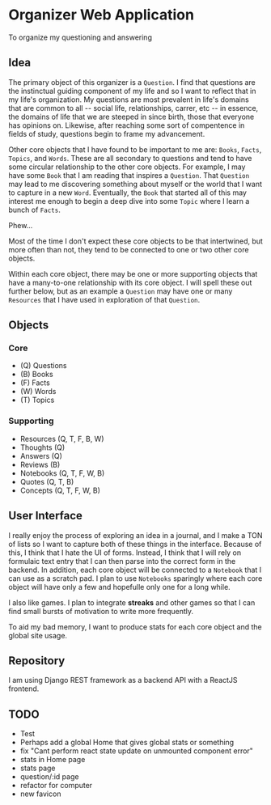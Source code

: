 # Organizer Web Application

To organize my questioning and answering

## Idea

The primary object of this organizer is a `Question`. I find that questions are the
instinctual guiding component of my life and so I want to reflect that in my life's
organization. My questions are most prevalent in life's domains that are common to all --
social life, relationships, carrer, etc -- in essence, the domains of life that we are
steeped in since birth, those that everyone has opinions on. Likewise, after reaching some
sort of compentence in fields of study, questions begin to frame my advancement.

Other core objects that I have found to be important to me are: `Books`, `Facts`,
`Topics`, and `Words`. These are all secondary to questions and tend to have some circular
relationship to the other core objects. For example, I may have some `Book` that I am
reading that inspires a `Question`. That `Question` may lead to me discovering something
about myself or the world that I want to capture in a new `Word`. Eventually, the `Book`
that started all of this may interest me enough to begin a deep dive into some `Topic`
where I learn a bunch of `Facts`.

Phew...

Most of the time I don't expect these core objects to be that intertwined, but more often
than not, they tend to be connected to one or two other core objects.

Within each core object, there may be one or more supporting objects that have a
many-to-one relationship with its core object. I will spell these out further below, but
as an example a `Question` may have one or many `Resources` that I have used in
exploration of that `Question`.

## Objects

### Core

- (Q) Questions
- (B) Books
- (F) Facts
- (W) Words
- (T) Topics

### Supporting

- Resources (Q, T, F, B, W)
- Thoughts (Q)
- Answers (Q)
- Reviews (B)
- Notebooks (Q, T, F, W, B)
- Quotes (Q, T, B)
- Concepts (Q, T, F, W, B)

## User Interface

I really enjoy the process of exploring an idea in a journal, and I make a TON of lists so
I want to capture both of these things in the interface. Because of this, I think that I
hate the UI of forms. Instead, I think that I will rely on formulaic text entry that I can
then parse into the correct form in the backend.  In addition, each core object will be
connected to a `Notebook` that I can use as a scratch pad. I plan to use `Notebooks`
sparingly where each core object will have only a few and hopefulle only one for a long
while.

I also like games. I plan to integrate **streaks** and other games so that I can find
small bursts of motivation to write more frequently.

To aid my bad memory, I want to produce stats for each core object and the global site
usage.

## Repository

I am using Django REST framework as a backend API with a ReactJS frontend.

## TODO

- Test
- Perhaps add a global Home that gives global stats or something
- fix "Cant perform react state update on unmounted component error"
- stats in Home page
- stats page
- question/:id page
- refactor for computer
- new favicon
